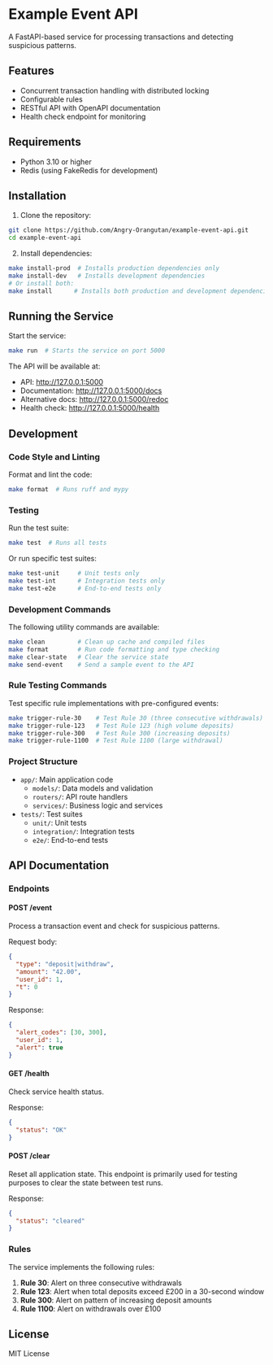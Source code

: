 # Example Event API

A FastAPI-based service for processing transactions and detecting suspicious patterns.

## Features

- Concurrent transaction handling with distributed locking
- Configurable rules
- RESTful API with OpenAPI documentation
- Health check endpoint for monitoring

## Requirements

- Python 3.10 or higher
- Redis (using FakeRedis for development)

## Installation

1. Clone the repository:
```bash
git clone https://github.com/Angry-Orangutan/example-event-api.git
cd example-event-api
```

2. Install dependencies:
```bash
make install-prod  # Installs production dependencies only
make install-dev   # Installs development dependencies
# Or install both:
make install      # Installs both production and development dependencies
```

## Running the Service

Start the service:
```bash
make run  # Starts the service on port 5000
```

The API will be available at:
- API: http://127.0.0.1:5000
- Documentation: http://127.0.0.1:5000/docs
- Alternative docs: http://127.0.0.1:5000/redoc
- Health check: http://127.0.0.1:5000/health

## Development

### Code Style and Linting

Format and lint the code:
```bash
make format  # Runs ruff and mypy
```

### Testing

Run the test suite:
```bash
make test  # Runs all tests
```

Or run specific test suites:
```bash
make test-unit     # Unit tests only
make test-int      # Integration tests only
make test-e2e      # End-to-end tests only
```

### Development Commands

The following utility commands are available:

```bash
make clean         # Clean up cache and compiled files
make format        # Run code formatting and type checking
make clear-state   # Clear the service state
make send-event    # Send a sample event to the API
```

### Rule Testing Commands

Test specific rule implementations with pre-configured events:

```bash
make trigger-rule-30    # Test Rule 30 (three consecutive withdrawals)
make trigger-rule-123   # Test Rule 123 (high volume deposits)
make trigger-rule-300   # Test Rule 300 (increasing deposits)
make trigger-rule-1100  # Test Rule 1100 (large withdrawal)
```

### Project Structure

- `app/`: Main application code
  - `models/`: Data models and validation
  - `routers/`: API route handlers
  - `services/`: Business logic and services
- `tests/`: Test suites
  - `unit/`: Unit tests
  - `integration/`: Integration tests
  - `e2e/`: End-to-end tests

## API Documentation

### Endpoints

#### POST /event
Process a transaction event and check for suspicious patterns.

Request body:
```json
{
  "type": "deposit|withdraw",
  "amount": "42.00",
  "user_id": 1,
  "t": 0
}
```

Response:
```json
{
  "alert_codes": [30, 300],
  "user_id": 1,
  "alert": true
}
```

#### GET /health
Check service health status.

Response:
```json
{
  "status": "OK"
}
```

#### POST /clear
Reset all application state. This endpoint is primarily used for testing purposes to clear the state between test runs.

Response:
```json
{
  "status": "cleared"
}
```

### Rules

The service implements the following rules:

1. **Rule 30**: Alert on three consecutive withdrawals
2. **Rule 123**: Alert when total deposits exceed £200 in a 30-second window
3. **Rule 300**: Alert on pattern of increasing deposit amounts
4. **Rule 1100**: Alert on withdrawals over £100

## License

MIT License
